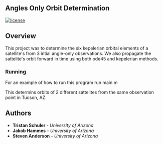 

## Angles Only Orbit Determination

[![license](https://img.shields.io/badge/license-LGPL%202.1-blue.svg)](https://www.gnu.org/licenses/old-licenses/lgpl-2.1.en.html)

## Overview

This project was to determine the six kepelerian orbital elements of a satellite's from 3 intial angle-only observations. We also propagate the sattelite's orbit forward in time using both ode45 and kepelerian methods. 

### Running

For an example of how to run this program run main.m

This determins orbits of 2 different sattelites from the same observation point in Tucson, AZ. 

## Authors

* **Tristan Schuler** - *University of Arizona* 
* **Jakob Hammes** - *University of Arizona* 
* **Steven Anderson** - *University of Arizona* 
